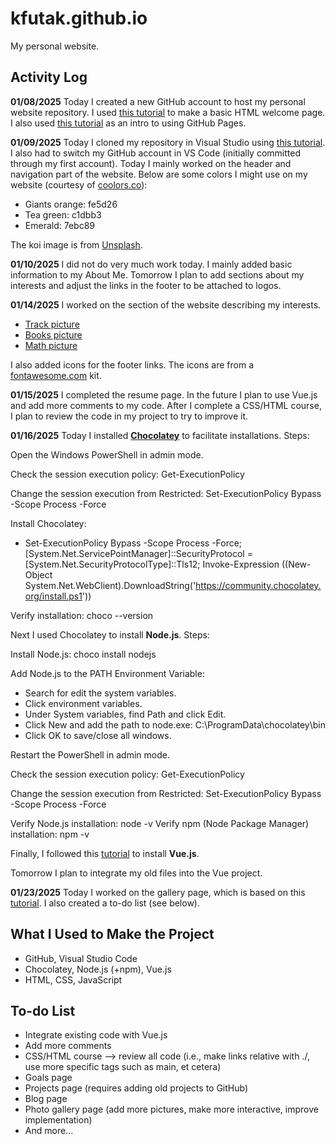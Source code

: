 # kfutak.github.io
My personal website.
## Activity Log
**01/08/2025** Today I created a new GitHub account to host my personal website repository. I used [this tutorial](https://pittcs.wiki/skills/personal-website/) to make a basic HTML welcome page. I also used [this tutorial](https://docs.github.com/en/pages/quickstart) as an intro to using GitHub Pages.

**01/09/2025** Today I cloned my repository in Visual Studio using [this tutorial](https://code.visualstudio.com/docs/sourcecontrol/intro-to-git). I also had to switch my GitHub account in VS Code (initially committed through my first account). Today I mainly worked on the header and navigation part of the website. 
Below are some colors I might use on my website (courtesy of [coolors.co](https://coolors.co/fe5d26-c1dbb3-7ebc89)):
- Giants orange: fe5d26
- Tea green: c1dbb3
- Emerald: 7ebc89

The koi image is from [Unsplash](https://unsplash.com/photos/a-group-of-koi-fish-swimming-in-a-pond-A9oltO66FY8).

**01/10/2025** I did not do very much work today. I mainly added basic information to my About Me. Tomorrow I plan to add sections about my interests and adjust the links in the footer to be attached to logos.

**01/14/2025** I worked on the section of the website describing my interests. 
- [Track picture](https://unsplash.com/photos/low-angle-photography-of-track-field-TEYrLTKKMSg)
- [Books picture](https://unsplash.com/photos/assorted-title-of-books-piled-in-the-shelves-NIJuEQw0RKg)
- [Math picture](https://unsplash.com/photos/a-close-up-of-a-piece-of-paper-with-writing-on-it-dvMJR9-Drbs)

I also added icons for the footer links. The icons are from a [fontawesome.com](https://fontawesome.com/) kit.

**01/15/2025** I completed the resume page. In the future I plan to use Vue.js and add more comments to my code. After I complete a CSS/HTML course, I plan to review the code in my project to try to improve it.

**01/16/2025** Today I installed **[Chocolatey](https://chocolatey.org/)** to facilitate installations. Steps:

Open the Windows PowerShell in admin mode.

Check the session execution policy: Get-ExecutionPolicy

Change the session execution from Restricted: Set-ExecutionPolicy Bypass -Scope Process -Force

Install Chocolatey:
- Set-ExecutionPolicy Bypass -Scope Process -Force; [System.Net.ServicePointManager]::SecurityProtocol = [System.Net.SecurityProtocolType]::Tls12; Invoke-Expression ((New-Object System.Net.WebClient).DownloadString('https://community.chocolatey.org/install.ps1'))

Verify installation: choco --version

Next I used Chocolatey to install **Node.js**. Steps:

Install Node.js: choco install nodejs

Add Node.js to the PATH Environment Variable: 
- Search for edit the system variables.
- Click environment variables.
- Under System variables, find Path and click Edit.
- Click New and add the path to node.exe: C:\ProgramData\chocolatey\bin 
- Click OK to save/close all windows.

Restart the PowerShell in admin mode.

Check the session execution policy: Get-ExecutionPolicy

Change the session execution from Restricted: Set-ExecutionPolicy Bypass -Scope Process -Force

Verify Node.js installation: node -v
Verify npm (Node Package Manager) installation: npm -v

Finally, I followed this [tutorial](https://vuejs.org/guide/quick-start.html) to install **Vue.js**.

Tomorrow I plan to integrate my old files into the Vue project.

**01/23/2025** Today I worked on the gallery page, which is based on this [tutorial](https://www.youtube.com/watch?v=uu0lOX6Ot3s&ab_channel=BroCode). I also created a to-do list (see below). 

## What I Used to Make the Project
- GitHub, Visual Studio Code
- Chocolatey, Node.js (+npm), Vue.js
- HTML, CSS, JavaScript

## To-do List
- Integrate existing code with Vue.js
- Add more comments
- CSS/HTML course --> review all code (i.e., make links relative with ./, use more specific tags such as main, et cetera)
- Goals page
- Projects page (requires adding old projects to GitHub)
- Blog page
- Photo gallery page (add more pictures, make more interactive, improve implementation)
- And more...
